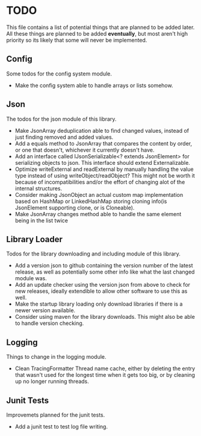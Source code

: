 # TODO
This file contains a list of potential things that are planned to be added later.
All these things are planned to be added **eventually**, but most aren't high priority so its likely that some will never be implemented.

## Config
Some todos for the config system module.
 * Make the config system able to handle arrays or lists somehow.

## Json
The todos for the json module of this library.
 * Make JsonArray deduplication able to find changed values, instead of just finding removed and added values.
 * Add a equals method to JsonArray that compares the content by order, or one that doesn't, whichever it currently doesn't have.
 * Add an interface called IJsonSerializable<? extends JsonElement> for serializing objects to json. This interface should extend Externalizable.
 * Optimize writeExternal and readExternal by manually handling the value type instead of using writeObject/readObject? This might not be worth it because of incompatibilities and/or the effort of changing alot of the internal structures.
 * Consider making JsonObject an actual custom map implementation based on HashMap or LinkedHashMap storing cloning info(is JsonElement supporting clone, or is Cloneable).
 * Make JsonArray changes method able to handle the same element being in the list twice

## Library Loader
Todos for the library downloading and including module of this library.
 * Add a version json to github containing the version number of the latest release, as well as potentially some other info like what the last changed module was.
 * Add an update checker using the version json from above to check for new releases, ideally extendible to allow other software to use this as well.
 * Make the startup library loading only download libraries if there is a newer version available.
 * Consider using maven for the library downloads. This might also be able to handle version checking.

## Logging
Things to change in the logging module.
 * Clean TracingFormatter Thread name cache, either by deleting the entry that wasn't used for the longest time when it gets too big, or by cleaning up no longer running threads.

## Junit Tests
Improvemets planned for the junit tests.
 * Add a junit test to test log file writing.
